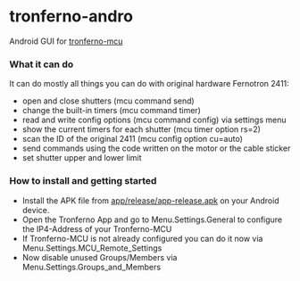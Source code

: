 # tronferno-andro
Android GUI for [tronferno-mcu](https://github.com/zwiebert/tronferno-mcu)


### What it can do

It can do mostly all things you can do with original hardware Fernotron 2411:

* open and close shutters  (mcu command send)
* change the built-in timers (mcu command timer)
* read and write config options (mcu command config) via settings menu
* show the current timers for each shutter (mcu timer option rs=2)
* scan the ID of the original 2411 (mcu config option cu=auto)
* send commands using the code written on the motor or the cable sticker
* set shutter upper and lower limit



### How to install and getting started

  * Install the APK file from [app/release/app-release.apk](https://github.com/zwiebert/tronferno-andro/blob/master/app/release/app-release.apk) on your Android device.
  * Open the Tronferno App and go to Menu.Settings.General to configure the IP4-Address of your Tronferno-MCU
  * If Tronferno-MCU is not already configured you can do it now via Menu.Settings.MCU_Remote_Settings
  * Now disable unused Groups/Members via Menu.Settings.Groups_and_Members

